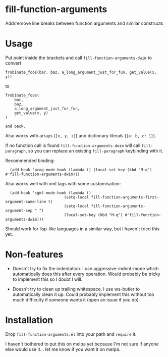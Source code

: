 # fill-function-arguments
Add/remove line breaks between function arguments and similar constructs

# Usage

Put point inside the brackets and call `fill-function-arguments-dwim` to convert

    frobinate_foos(bar, baz, a_long_argument_just_for_fun, get_value(x, y))

to
    
    frobinate_foos(
    	bar,
    	baz,
    	a_long_argument_just_for_fun,
    	get_value(x, y)
    )
    
    and back.

Also works with arrays (`[x, y, z]`) and dictionary literals (`{a: b, c: 1}`).

If no function call is found `fill-function-arguments-dwim` will call `fill-paragraph`, 
so you can replace an existing `fill-paragraph` keybinding with it.

Recommended binding:

      (add-hook 'prog-mode-hook (lambda () (local-set-key (kbd "M-q") #'fill-function-arguments-dwim)))


Also works well with xml tags with some customisation:

      (add-hook 'sgml-mode-hook (lambda ()
                              (setq-local fill-function-arguments-first-argument-same-line t)
                              (setq-local fill-function-arguments-argument-sep " ")
                              (local-set-key (kbd "M-q") #'fill-function-arguments-dwim)))

Should work for lisp-like languages in a similar way, but I haven't tried this yet.


# Non-features

* Doesn't try to fix the indentation. I use aggressive-indent-mode which
  automatically does this after every operation. Would probably be tricky to
  implement this so I doubt I will.

* Doesn't try to clean up trailing whitespace. I use ws-butler to automatically
  clean it up. Could probably implement this without too much difficulty if
  someone wants it (open an issue if you do).



# Installation

Drop `fill-function-arguments.el` into your path and `require` it.

I haven't bothered to put this on melpa yet because I'm not sure if anyone else would use 
it... let me know if you want it on melpa.
